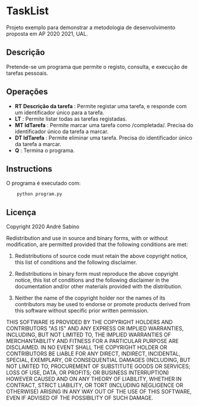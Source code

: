# TaskList
Projeto exemplo para demonstrar a metodologia de desenvolvimento proposta em AP 2020 2021, UAL.

## Descrição
Pretende-se um programa que permite o registo, consulta, e execução de tarefas pessoais.

## Operações
- **RT Descrição da tarefa** : Permite registar uma tarefa, e responde com um
   identificador único para a tarefa.
- **LT** : Permite listar todas as tarefas registadas.
- **MT IdTarefa** : Permite marcar uma tarefa como /completada/. Precisa do
       identificador único da tarefa a marcar.
- **DT IdTarefa** : Permite eliminar uma tarefa. Precisa do
       identificador único da tarefa a marcar.
- **Q** : Termina o programa.


## Instructions
O programa é executado com:

        python program.py

## Licença
Copyright 2020 André Sabino

Redistribution and use in source and binary forms, with or without modification, are permitted provided that the following conditions are met:

1. Redistributions of source code must retain the above copyright notice, this list of conditions and the following disclaimer.

2. Redistributions in binary form must reproduce the above copyright notice, this list of conditions and the following disclaimer in the documentation and/or other materials provided with the distribution.

3. Neither the name of the copyright holder nor the names of its contributors may be used to endorse or promote products derived from this software without specific prior written permission.

THIS SOFTWARE IS PROVIDED BY THE COPYRIGHT HOLDERS AND CONTRIBUTORS "AS IS" AND ANY EXPRESS OR IMPLIED WARRANTIES, INCLUDING, BUT NOT LIMITED TO, THE IMPLIED WARRANTIES OF MERCHANTABILITY AND FITNESS FOR A PARTICULAR PURPOSE ARE DISCLAIMED. IN NO EVENT SHALL THE COPYRIGHT HOLDER OR CONTRIBUTORS BE LIABLE FOR ANY DIRECT, INDIRECT, INCIDENTAL, SPECIAL, EXEMPLARY, OR CONSEQUENTIAL DAMAGES (INCLUDING, BUT NOT LIMITED TO, PROCUREMENT OF SUBSTITUTE GOODS OR SERVICES; LOSS OF USE, DATA, OR PROFITS; OR BUSINESS INTERRUPTION) HOWEVER CAUSED AND ON ANY THEORY OF LIABILITY, WHETHER IN CONTRACT, STRICT LIABILITY, OR TORT (INCLUDING NEGLIGENCE OR OTHERWISE) ARISING IN ANY WAY OUT OF THE USE OF THIS SOFTWARE, EVEN IF ADVISED OF THE POSSIBILITY OF SUCH DAMAGE.

